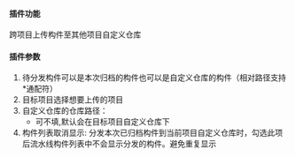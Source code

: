 #### 插件功能
跨项目上传构件至其他项目自定义仓库

#### 插件参数
1. 待分发构件可以是本次归档的构件也可以是自定义仓库的构件（相对路径支持*通配符）
2. 目标项目选择想要上传的项目
3. 自定义仓库的仓库路径：
    - 可不填,默认会在目标项目自定义仓库下
4. 构件列表取消显示: 分发本次已归档构件到当前项目自定义仓库时，勾选此项后流水线构件列表中不会显示分发的构件。避免重复显示 
